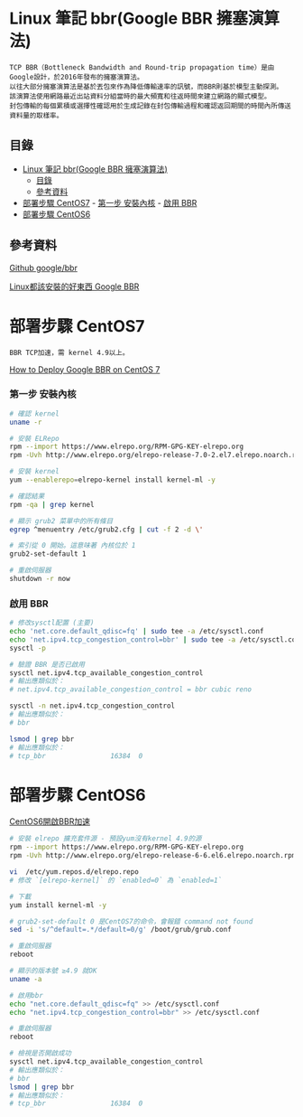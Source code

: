 # Linux 筆記 bbr(Google BBR 擁塞演算法)

```
TCP BBR（Bottleneck Bandwidth and Round-trip propagation time）是由Google設計，於2016年發布的擁塞演算法。
以往大部分擁塞演算法是基於丟包來作為降低傳輸速率的訊號，而BBR則基於模型主動探測。
該演算法使用網路最近出站資料分組當時的最大頻寬和往返時間來建立網路的顯式模型。
封包傳輸的每個累積或選擇性確認用於生成記錄在封包傳輸過程和確認返回期間的時間內所傳送資料量的取樣率。
```

## 目錄

- [Linux 筆記 bbr(Google BBR 擁塞演算法)](#linux-筆記-bbrgoogle-bbr-擁塞演算法)
	- [目錄](#目錄)
	- [參考資料](#參考資料)
- [部署步驟 CentOS7](#部署步驟-centos7)
		- [第一步 安裝內核](#第一步-安裝內核)
		- [啟用 BBR](#啟用-bbr)
- [部署步驟 CentOS6](#部署步驟-centos6)

## 參考資料

[Github google/bbr](https://github.com/google/bbr)

[Linux都該安裝的好東西 Google BBR](https://medium.com/kaito-blog-%E6%B5%B7%E6%96%97%E6%A8%A3-%E3%81%AE-it%E5%AE%85/google-bbr-e39e0df69e3b)

# 部署步驟 CentOS7

```
BBR TCP加速，需 kernel 4.9以上。
```

[How to Deploy Google BBR on CentOS 7](https://www.vultr.com/docs/how-to-deploy-google-bbr-on-centos-7)

### 第一步 安裝內核

```bash
# 確認 kernel
uname -r

# 安裝 ELRepo
rpm --import https://www.elrepo.org/RPM-GPG-KEY-elrepo.org
rpm -Uvh http://www.elrepo.org/elrepo-release-7.0-2.el7.elrepo.noarch.rpm

# 安裝 kernel
yum --enablerepo=elrepo-kernel install kernel-ml -y

# 確認結果
rpm -qa | grep kernel

# 顯示 grub2 菜單中的所有條目
egrep ^menuentry /etc/grub2.cfg | cut -f 2 -d \'

# 索引從 0 開始。這意味著 內核位於 1
grub2-set-default 1

# 重啟伺服器
shutdown -r now
```

### 啟用 BBR

```bash
# 修改sysctl配置 (主要)
echo 'net.core.default_qdisc=fq' | sudo tee -a /etc/sysctl.conf
echo 'net.ipv4.tcp_congestion_control=bbr' | sudo tee -a /etc/sysctl.conf
sysctl -p

# 驗證 BBR 是否已啟用
sysctl net.ipv4.tcp_available_congestion_control
# 輸出應類似於：
# net.ipv4.tcp_available_congestion_control = bbr cubic reno

sysctl -n net.ipv4.tcp_congestion_control
# 輸出應類似於：
# bbr

lsmod | grep bbr
# 輸出應類似於：
# tcp_bbr                16384  0
```

# 部署步驟 CentOS6

[CentOS6開啟BBR加速](https://www.796t.com/content/1549300867.html)

```bash
# 安裝 elrepo 擴充套件源 - 預設yum沒有kernel 4.9的源
rpm --import https://www.elrepo.org/RPM-GPG-KEY-elrepo.org
rpm -Uvh http://www.elrepo.org/elrepo-release-6-6.el6.elrepo.noarch.rpm

vi  /etc/yum.repos.d/elrepo.repo
# 修改 `[elrepo-kernel]` 的 `enabled=0` 為 `enabled=1`

# 下載
yum install kernel-ml -y

# grub2-set-default 0 是CentOS7的命令，會報錯 command not found
sed -i 's/^default=.*/default=0/g' /boot/grub/grub.conf

# 重啟伺服器
reboot

# 顯示的版本號 ≥4.9 就OK
uname -a

# 啟用bbr
echo "net.core.default_qdisc=fq" >> /etc/sysctl.conf
echo "net.ipv4.tcp_congestion_control=bbr" >> /etc/sysctl.conf

# 重啟伺服器
reboot

# 檢視是否開啟成功
sysctl net.ipv4.tcp_available_congestion_control
# 輸出應類似於：
# bbr
lsmod | grep bbr
# 輸出應類似於：
# tcp_bbr                16384  0
```